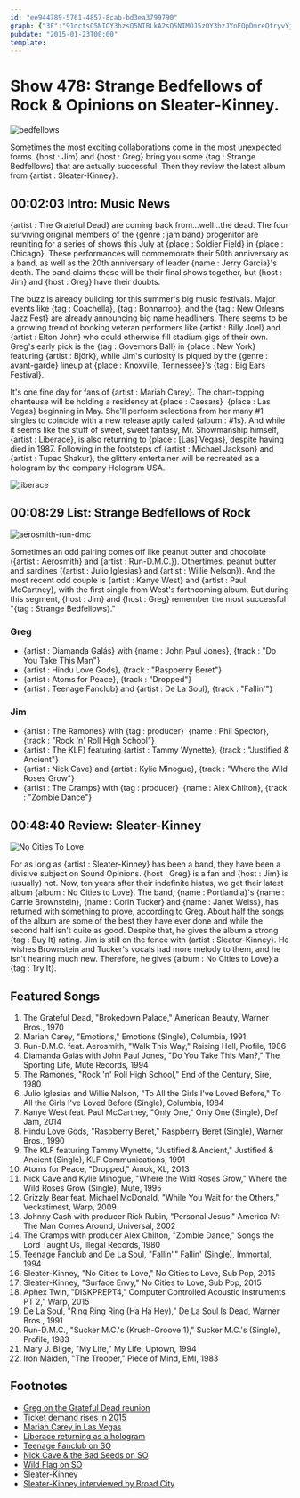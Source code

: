 ```yaml
---
id: "ee944789-5761-4857-8cab-bd3ea3799790"
graph: {"3F":"91dctsQ5NIOY3hzsQ5NIBLkA2sQ5NIMOJ5zOY3hzJYnEOpDmreQtryvYjN73P1GC5sUxg3pqzdEsUxg37bHmuLYFGfLYFGfZBv8aBHhv3jgZXVjgZXVnLyUUBHhv3nLyUUBHhv3ZmRlz","E5":"FLyEEuXUE0BOCD7N4EzYBAy8Ptxgy7BKiLVX7OxLBEfTkiWizVWLs0Yjq3dZBKWJdV6CsmGbw1lV6CsmBKWJdGbw1l3koZSDBYt23koZSoEzCw8Y2D5Hhati7CDSR8Y2D57CDSRHhatiY2IYYeYfkjQZqD9eYfkjQZqD9Y2IYYBL8Tyrs3va","294":"gJIVWkK345gJIVWuLXpXgJIVWryPQ0GHOmWgJIVW97qipBHm1GX6cfddhnxe97qipGHOmWGHOmWdhnxeLup8gryPQ0"}
pubdate: "2015-01-23T00:00"
template: 
---
```






# Show 478: Strange Bedfellows of Rock & Opinions on Sleater-Kinney.

![bedfellows](https://static.soundopinions.org/images/2015/bedfellows_web.jpg)

Sometimes the most exciting collaborations come in the most unexpected forms. {host : Jim} and {host : Greg} bring you some {tag : Strange Bedfellows} that are actually successful. Then they review the latest album from {artist : Sleater-Kinney}.



## 00:02:03 Intro: Music News

{artist : The Grateful Dead} are coming back from...well...the dead. The four surviving original members of the {genre : jam band} progenitor are reuniting for a series of shows this July at {place : Soldier Field} in {place : Chicago}. These performances will commemorate their 50th anniversary as a band, as well as the 20th anniversary of leader {name : Jerry Garcia}'s death. The band claims these will be their final shows together, but {host : Jim} and {host : Greg} have their doubts.

The buzz is already building for this summer's big music festivals. Major events like {tag : Coachella}, {tag : Bonnarroo}, and the {tag : New Orleans Jazz Fest} are already announcing big name headliners. There seems to be a growing trend of booking veteran performers like {artist : Billy  Joel} and {artist : Elton John} who could otherwise fill stadium gigs of their own. Greg's early pick is the {tag : Governors Ball} in {place : New York} featuring {artist : Björk}, while Jim's curiosity is piqued by the {genre : avant-garde} lineup at {place : Knoxville, Tennessee}'s {tag : Big Ears Festival}.

It's one fine day for fans of {artist : Mariah Carey}. The chart-topping chanteuse will be holding a residency at {place : Caesars}  {place : Las Vegas} beginning in May. She'll perform selections from her many #1 singles to coincide with a new release aptly called {album : #1s}. And while it seems like the stuff of sweet, sweet fantasy, Mr. Showmanship himself, {artist : Liberace}, is also returning to {place : [Las] Vegas}, despite having died in 1987. Following in the footsteps of {artist : Michael Jackson} and {artist : Tupac Shakur}, the glittery entertainer will be recreated as a hologram by the company Hologram USA.

![liberace](https://static.soundopinions.org/assets/478/3F0.jpg)



## 00:08:29 List: Strange Bedfellows of Rock

![aerosmith-run-dmc](https://static.soundopinions.org/assets/478/E50.jpg)

Sometimes an odd pairing comes off like peanut butter and chocolate ({artist : Aerosmith} and {artist : Run-D.M.C.}). Othertimes, peanut butter and sardines ({artist : Julio Iglesias} and {artist : Willie Nelson}). And the most recent odd couple is {artist : Kanye West} and {artist : Paul McCartney}, with the first single from West's forthcoming album. But during this segment, {host : Jim} and {host : Greg} remember the most successful "{tag : Strange Bedfellows}."


### Greg

- {artist : Diamanda Galás} with {name : John Paul Jones}, {track : "Do You Take This Man"}
- {artist : Hindu Love Gods}, {track : "Raspberry Beret"}
- {artist : Atoms for Peace}, {track : "Dropped"}
- {artist : Teenage Fanclub} and {artist : De La Soul}, {track : "Fallin'"}


### Jim

- {artist : The Ramones} with {tag : producer}  {name : Phil Spector}, {track : "Rock 'n' Roll High School"}
- {artist : The KLF} featuring {artist : Tammy Wynette}, {track : "Justified & Ancient"}
- {artist : Nick Cave} and {artist : Kylie Minogue}, {track : "Where the Wild Roses Grow"}
- {artist : The Cramps} with {tag : producer}  {name : Alex Chilton}, {track : "Zombie Dance"}



## 00:48:40 Review: Sleater-Kinney

![No Cities To Love](https://static.soundopinions.org/assets/478/2940.jpg)

For as long as {artist : Sleater-Kinney} has been a band, they have been a divisive subject on Sound Opinions. {host : Greg} is a fan and {host : Jim} is (usually) not. Now, ten years after their indefinite hiatus, we get their latest album {album : No Cities to Love}. The band, {name : Portlandia}'s {name : Carrie Brownstein}, {name : Corin Tucker} and {name : Janet Weiss}, has returned with something to prove, according to Greg. About half the songs of the album are some of the best they have ever done and while the second half isn't quite as good. Despite that, he gives the album a strong {tag : Buy It} rating. Jim is still on the fence with {artist : Sleater-Kinney}. He wishes Brownstein and Tucker's vocals had more melody to them, and he isn't hearing much new. Therefore, he gives {album : No Cities to Love} a {tag : Try It}.



## Featured Songs

1. The Grateful Dead, "Brokedown Palace," American Beauty, Warner Bros., 1970
2. Mariah Carey, "Emotions," Emotions (Single), Columbia, 1991
3. Run-D.M.C. feat. Aerosmith, "Walk This Way," Raising Hell, Profile, 1986
4. Diamanda Galás with John Paul Jones, "Do You Take This Man?," The Sporting Life, Mute Records, 1994
5. The Ramones, "Rock 'n' Roll High School," End of the Century, Sire, 1980
6. Julio Iglesias and Willie Nelson, "To All the Girls I've Loved Before," To All the Girls I've Loved Before (Single), Columbia, 1984
7. Kanye West feat. Paul McCartney, "Only One," Only One (Single), Def Jam, 2014
8. Hindu Love Gods, "Raspberry Beret," Raspberry Beret (Single), Warner Bros., 1990
9. The KLF featuring Tammy Wynette, "Justified & Ancient," Justified & Ancient (Single), KLF Communications, 1991
10. Atoms for Peace, "Dropped," Amok, XL, 2013
11. Nick Cave and Kylie Minogue, "Where the Wild Roses Grow," Where the Wild Roses Grow (Single), Mute, 1995
12. Grizzly Bear feat. Michael McDonald, "While You Wait for the Others," Veckatimest, Warp, 2009
13. Johnny Cash with producer Rick Rubin, "Personal Jesus," America IV: The Man Comes Around, Universal, 2002
14. The Cramps with producer Alex Chilton, "Zombie Dance," Songs the Lord Taught Us, Illegal Records, 1980
15. Teenage Fanclub and De La Soul, "Fallin'," Fallin' (Single), Immortal, 1994
16. Sleater-Kinney, "No Cities to Love," No Cities to Love, Sub Pop, 2015
17. Sleater-Kinney, "Surface Envy," No Cities to Love, Sub Pop, 2015
18. Aphex Twin, "DISKPREPT4," Computer Controlled Acoustic Instruments PT 2," Warp, 2015
19. De La Soul, "Ring Ring Ring (Ha Ha Hey)," De La Soul Is Dead, Warner Bros., 1991
20. Run-D.M.C., "Sucker M.C.'s (Krush-Groove 1)," Sucker M.C.'s (Single), Profile, 1983
21. Mary J. Blige, "My Life," My Life, Uptown, 1994
22. Iron Maiden, "The Trooper," Piece of Mind, EMI, 1983



## Footnotes

- [Greg on the Grateful Dead reunion](http://www.chicagotribune.com/entertainment/music/chi-the-grateful-dead-soldier-field-20150116-story.html)
- [Ticket demand rises in 2015](http://www.forbes.com/sites/jesselawrence/2015/01/18/tickets-for-tomorrowland-and-coachella-atop-the-list-of-top-ten-hottest-music-festivals-of-2015/)
- [Mariah Carey in Las Vegas](http://www.latimes.com/travel/lasvegas/lasvegasnow/la-tr-lvn-las-vegas-shows-mariah-carey-20150119-story.html)
- [Liberace returning as a hologram](http://www.billboard.com/articles/news/6443700/liberace-hologram-las-vegas-tour)
- [Teenage Fanclub on SO](/show/260/#teenagefanclub)
- [Nick Cave & the Bad Seeds on SO](/show/153/#nickcave)
- [Wild Flag on SO](/show/311/#wildflag)
- [Sleater-Kinney](http://www.sleater-kinney.com/)
- [Sleater-Kinney interviewed by Broad City](http://www.npr.org/event/music/378668756/we-cant-just-settle-broad-city-meets-sleater-kinney)